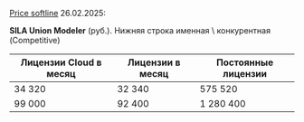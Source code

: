 [Price softline](https://store.softline.ru/silaunion/sila-union-viewer/#licenses) 26.02.2025:

**SILA Union Modeler** (руб.). Нижняя строка именная \ конкурентная (Competitive)

| Лицензии Cloud в месяц | Лицензии в месяц | Постоянные лицензии |
|---|---|---|
| 34 320 | 32 340 | 575 520 |
| 99 000 | 92 400 | 1 280 400 |



